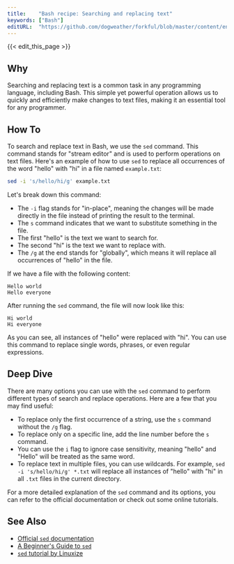 ```yaml
---
title:    "Bash recipe: Searching and replacing text"
keywords: ["Bash"]
editURL:  "https://github.com/dogweather/forkful/blob/master/content/en/bash/searching-and-replacing-text.md"
---
```


{{< edit_this_page >}}

## Why
Searching and replacing text is a common task in any programming language, including Bash. This simple yet powerful operation allows us to quickly and efficiently make changes to text files, making it an essential tool for any programmer.

## How To
To search and replace text in Bash, we use the `sed` command. This command stands for "stream editor" and is used to perform operations on text files. Here's an example of how to use `sed` to replace all occurrences of the word "hello" with "hi" in a file named `example.txt`:
```Bash
sed -i 's/hello/hi/g' example.txt
```
Let's break down this command:
- The `-i` flag stands for "in-place", meaning the changes will be made directly in the file instead of printing the result to the terminal.
- The `s` command indicates that we want to substitute something in the file.
- The first "hello" is the text we want to search for.
- The second "hi" is the text we want to replace with.
- The `/g` at the end stands for "globally", which means it will replace all occurrences of "hello" in the file.

If we have a file with the following content:
```
Hello world
Hello everyone
```
After running the `sed` command, the file will now look like this:
```
Hi world
Hi everyone
```
As you can see, all instances of "hello" were replaced with "hi". You can use this command to replace single words, phrases, or even regular expressions.

## Deep Dive
There are many options you can use with the `sed` command to perform different types of search and replace operations. Here are a few that you may find useful:
- To replace only the first occurrence of a string, use the `s` command without the `/g` flag.
- To replace only on a specific line, add the line number before the `s` command.
- You can use the `i` flag to ignore case sensitivity, meaning "hello" and "Hello" will be treated as the same word.
- To replace text in multiple files, you can use wildcards. For example, `sed -i 's/hello/hi/g' *.txt` will replace all instances of "hello" with "hi" in all `.txt` files in the current directory.

For a more detailed explanation of the `sed` command and its options, you can refer to the official documentation or check out some online tutorials.

## See Also
- [Official `sed` documentation](https://www.gnu.org/software/sed/manual/sed.html)
- [A Beginner's Guide to `sed`](https://www.digitalocean.com/community/tutorials/the-basics-of-using-the-sed-stream-editor-to-manipulate-text-in-linux)
- [`sed` tutorial by Linuxize](https://linuxize.com/post/how-to-use-sed-to-find-and-replace-string-in-files/)